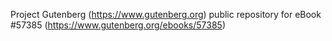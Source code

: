 Project Gutenberg (https://www.gutenberg.org) public repository for
eBook #57385 (https://www.gutenberg.org/ebooks/57385)
